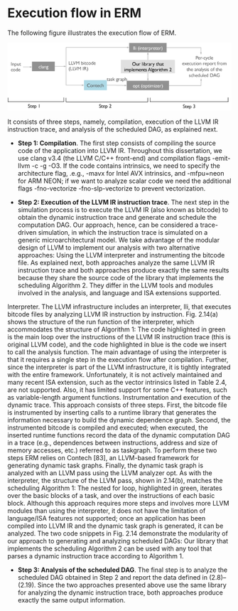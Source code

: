 # Execution flow in ERM


The following figure illustrates the execution flow of ERM. 



![Alt text](images/erm-execution-flow-steps-web.gif?raw=true "Optional Title")





It consists of three steps, namely, compilation,
execution of the LLVM IR instruction trace, and analysis of the scheduled DAG, as explained
next.
* **Step 1: Compilation**. The first step consists of compiling the source code of the application
into LLVM IR. Throughout this dissertation, we use clang v3.4 (the LLVM C/C++
front-end) and compilation flags -emit-llvm -c -g -O3. If the code contains intrinsics, we
need to specify the architecture flag, .e.g., -mavx for Intel AVX intrinsics, and -mfpu=neon for
ARM NEON; if we want to analyze scalar code we need the additional flags -fno-vectorize
-fno-slp-vectorize to prevent vectorization.


* **Step 2: Execution of the LLVM IR instruction trace**. The next step in the simulation
process is to execute the LLVM IR (also known as bitcode) to obtain the dynamic
instruction trace and generate and schedule the computation DAG. Our approach, hence,
can be considered a trace-driven simulation, in which the instruction trace is simulated on
a generic microarchitectural model. We take advantage of the modular design of LLVM to
implement our analysis with two alternative approaches: Using the LLVM interpreter and
instrumenting the bitcode file. As explained next, both approaches analyze the same LLVM
IR instruction trace and both approaches produce exactly the same results because they
share the source code of the library that implements the scheduling Algorithm 2. They differ
in the LLVM tools and modules involved in the analysis, and language and ISA extensions
supported.


Interpreter. The LLVM infrastructure includes an interpreter, lli, that executes bitcode
files by analyzing LLVM IR instruction by instruction. Fig. 2.14(a) shows the structure of
the run function of the interpreter, which accommodates the structure of Algorithm 1: The
code highlighted in green is the main loop over the instructions of the LLVM IR instruction
trace (this is original LLVM code), and the code highlighted in blue is the code we insert to
call the analysis function. The main advantage of using the interpreter is that it requires a
single step in the execution flow after compilation. Further, since the interpreter is part of
the LLVM infrastructure, it is tightly integrated with the entire framework. Unfortunately,
it is not actively maintained and many recent ISA extension, such as the vector intrinsics
listed in Table 2.4, are not supported. Also, it has limited support for some C++ features,
such as variable-length argument functions.
Instrumentation and execution of the dynamic trace. This approach consists of
three steps. First, the bitcode file is instrumented by inserting calls to a runtime library
that generates the information necessary to build the dynamic dependence graph. Second,
the instrumented bitcode is compiled and executed; when executed, the inserted runtime
functions record the data of the dynamic computation DAG in a trace (e.g., dependences
between instructions, address and size of memory accesses, etc.) referred to as taskgraph.
To perform these two steps ERM relies on Contech [83], an LLVM-based framework for
generating dynamic task graphs. Finally, the dynamic task graph is analyzed with an
LLVM pass using the LLVM analyzer opt. As with the interpreter, the structure of the
LLVM pass, shown in 2.14(b), matches the scheduling Algorithm 1: The nested for loop,
highlighted in green, iterates over the basic blocks of a task, and over the instructions of
each basic block. Although this approach requires more steps and involves more LLVM
modules than using the interpreter, it does not have the limitation of language/ISA features
not supported; once an application has been compiled into LLVM IR and the dynamic task
graph is generated, it can be analyzed.
The two code snippets in Fig. 2.14 demonstrate the modularity of our approach to generating
and analyzing scheduled DAGs: Our library that implements the scheduling Algorithm 2
can be used with any tool that parses a dynamic instruction trace according to Algorithm 1.


* **Step 3: Analysis of the scheduled DAG**. The final step is to analyze the scheduled DAG
obtained in Step 2 and report the data defined in (2.8)–(2.19). Since the two approaches presented above use the same library for analyzing the dynamic instruction trace, both
approaches produce exactly the same output information.

